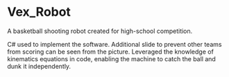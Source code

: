 # Vex_Robot
A basketball shooting robot created for high-school competition.

C# used to implement the software.
Additional slide to prevent other teams from scoring can be seen from the picture.
Leveraged the knowledge of kinematics equations in code, enabling the machine to catch the ball and dunk it independently.
